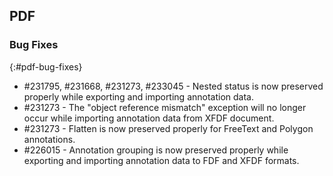 ## PDF

### Bug Fixes
{:#pdf-bug-fixes}

*	\#231795, \#231668, \#231273, \#233045 - Nested status is now preserved properly while exporting and importing annotation data.
*	\#231273 - The "object reference mismatch" exception will no longer occur while importing annotation data from XFDF document.
*	\#231273 - Flatten is now preserved properly for FreeText and Polygon annotations.
*	\#226015 - Annotation grouping is now preserved properly while exporting and importing annotation data to FDF and XFDF formats.
